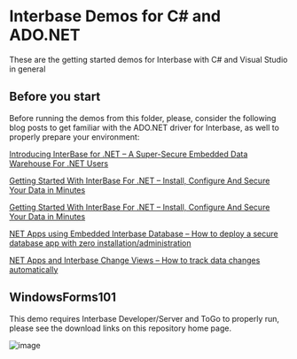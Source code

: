 # Interbase Demos for C# and ADO.NET

These are the getting started demos for Interbase with C# and Visual Studio in general


## Before you start

Before running the demos from this folder, please, consider the following blog posts to get familiar with the  ADO.NET driver for Interbase, as well to properly prepare your environment:

[Introducing InterBase for .NET – A Super-Secure Embedded Data Warehouse For .NET Users](https://blogs.embarcadero.com/introducing-interbase-for-net-a-strongly-secure-embedded-data-store-for-net-users/)

[Getting Started With InterBase For .NET – Install, Configure And Secure Your Data in Minutes](https://blogs.embarcadero.com/getting-started-with-interbase-for-net-install-configure-and-secure-your-data-in-minutes/)

[Getting Started With InterBase For .NET – Install, Configure And Secure Your Data in Minutes](https://blogs.embarcadero.com/your-first-net-interbase-app-how-to-connect-net-and-the-interbase-secure-data-store/)

[NET Apps using Embedded Interbase Database – How to deploy a secure database app with zero installation/administration](https://blogs.embarcadero.com/net-apps-using-embedded-interbase-database-how-to-deploy-a-secure-database-app-with-zero-installation-administration/)

[NET Apps and Interbase Change Views – How to track data changes automatically](https://blogs.embarcadero.com/net-apps-and-interbase-change-views-how-to-track-data-changes-automatically/)


## WindowsForms101
This demo requires Interbase Developer/Server and ToGo to properly run, please see the download links on this repository home page.

![image](https://github.com/flrizzato/Interbase/assets/1494134/abe6d60f-60e7-49eb-bd4e-9ada73d32fa8)

